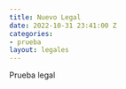 ```yaml
---
title: Nuevo Legal
date: 2022-10-31 23:41:00 Z
categories:
- prueba
layout: legales
---
```


Prueba legal